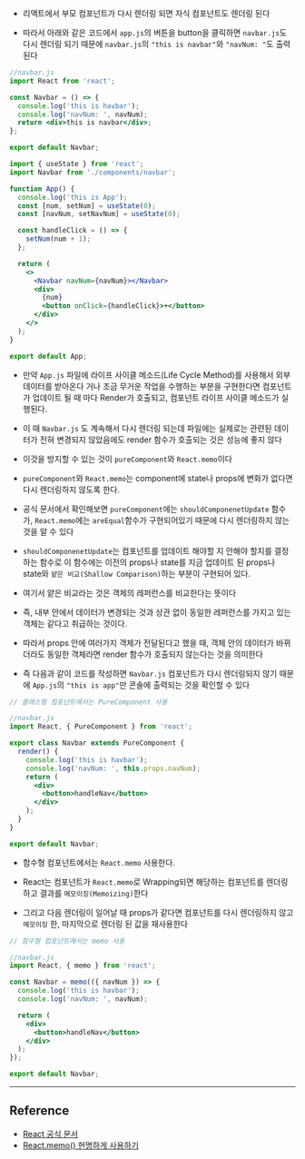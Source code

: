 - 리액트에서 부모 컴포넌트가 다시 렌더링 되면 자식 컴포넌트도 렌더링 된다

- 따라서 아래와 같은 코드에서 `app.js`의 버튼을 button을 클릭하면 `navbar.js`도 다시 렌더링 되기 때문에 `navbar.js`의 `"this is navbar"`와 `"navNum: "`도 출력된다

```jsx
//navbar.js
import React from 'react';

const Navbar = () => {
  console.log('this is havbar');
  console.log('navNum: ', navNum);
  return <div>this is navbar</div>;
};

export default Navbar;
```

```jsx
import { useState } from 'react';
import Navbar from './components/navbar';

function App() {
  console.log('this is App');
  const [num, setNum] = useState(0);
  const [navNum, setNavNum] = useState(0);

  const handleClick = () => {
    setNum(num + 1);
  };

  return (
    <>
      <Navbar navNum={navNum}></Navbar>
      <div>
        {num}
        <button onClick={handleClick}>+</button>
      </div>
    </>
  );
}

export default App;
```

- 만약 `App.js` 파일에 라이프 사이클 메소드(Life Cycle Method)를 사용해서 외부 데이터를 받아온다 거나 조금 무거운 작업을 수행하는 부분을 구현한다면 컴포넌트가 업데이트 될 때 마다 Render가 호출되고, 컴포넌트 라이프 사이클 메소드가 실행된다.

- 이 때 `Navbar.js` 도 계속해서 다시 렌더링 되는데 파일에는 실제로는 관련된 데이터가 전혀 변경되지 않았음에도 render 함수가 호출되는 것은 성능에 좋지 않다

- 이것을 방지할 수 있는 것이 `pureComponent`와 `React.memo`이다

- `pureComponent`와 `React.memo`는 component에 state나 props에 변화가 없다면 다시 렌더링하지 않도록 한다.

- 공식 문서에서 확인해보면 `pureComponent`에는 `shouldComponenetUpdate` 함수가, `React.memo`에는 `areEqual`함수가 구현되어있기 때문에 다시 렌더링하지 않는 것을 알 수 있다

- `shouldComponenetUpdate`는 컴포넌트를 업데이트 해야할 지 안해야 할지를 결정하는 함수로 이 함수에는 이전의 props나 state를 지금 업데이트 된 props나 state와 `얕은 비교(Shallow Comparison)`하는 부분이 구현되어 있다.

- 여기서 얕은 비교라는 것은 객체의 레퍼런스를 비교한다는 뜻이다

- 즉, 내부 안에서 데이터가 변경되는 것과 상관 없이 동일한 레퍼런스를 가지고 있는 객체는 같다고 취급하는 것이다.

- 따라서 props 안에 여러가지 객체가 전달된다고 했을 때, 객체 안의 데이터가 바뀌더라도 동일한 객체라면 render 함수가 호출되지 않는다는 것을 의미한다

- 즉 다음과 같이 코드를 작성하면 `Navbar.js` 컴포넌트가 다시 렌더링되지 않기 때문에 `App.js`의 `"this is app"`만 콘솔에 출력되는 것을 확인할 수 있다

```jsx
// 클래스형 컴포넌트에서는 PureComponent 사용

//navbar.js
import React, { PureComponent } from 'react';

export class Navbar extends PureComponent {
  render() {
    console.log('this is havbar');
    console.log('navNum: ', this.props.navNum);
    return (
      <div>
        <button>handleNav</button>
      </div>
    );
  }
}

export default Navbar;
```

- 함수형 컴포넌트에서는 `React.memo` 사용한다.

- React는 컴포넌트가 `React.memo`로 Wrapping되면 해당하는 컴포넌트를 렌더링 하고 결과를 `메모이징(Memoizing)`한다

- 그리고 다음 렌더링이 일어날 때 props가 같다면 컴포넌트를 다시 렌더링하지 않고 `메모이징` 한, 마지막으로 렌더링 된 값을 재사용한다

```jsx
// 함수형 컴포넌트에서는 memo 사용

//navbar.js
import React, { memo } from 'react';

const Navbar = memo(({ navNum }) => {
  console.log('this is havbar');
  console.log('navNum: ', navNum);

  return (
    <div>
      <button>handleNav</button>
    </div>
  );
});

export default Navbar;
```

---

## Reference

- [React 공식 문서](https://reactjs.org/docs/react-api.html#reactmemo)
- [React.memo() 현명하게 사용하기](https://ui.toast.com/weekly-pick/ko_20190731)
